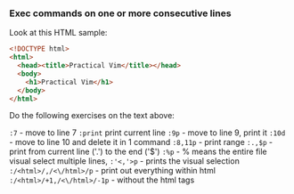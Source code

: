 ### Exec commands on one or more consecutive lines

Look at this HTML sample:

```html
<!DOCTYPE html>
<html>
  <head><title>Practical Vim</title></head>
  <body>
    <h1>Practical Vim</h1>
  </body>
</html>
```

Do the following exercises on the text above:

`:7` - move to line 7
`:print` print current line
`:9p` - move to line 9, print it
`:10d` - move to line 10 and delete it in 1 command
`:8,11p` - print range
`:.,$p` - print from current line ('.') to the end ('$')
`:%p` - % means the entire file
visual select multiple lines, `:'<,'>p` - prints the visual selection
`:/<html>/,/<\/html>/p` - print out everything within html
`:/<html>/+1,/<\/html>/-1p` - without the html tags
